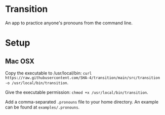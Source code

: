 # Transition

An app to practice anyone's pronouns from the command line.

# Setup

## Mac OSX

Copy the executable to /usr/local/bin: `curl https://raw.githubusercontent.com/SHA-4/transition/main/src/transition -o /usr/local/bin/transition`.

Give the executable permission: `chmod +x /usr/local/bin/transition`.

Add a comma-separated `.pronouns` file to your home directory. An example can be found at `examples/.pronouns`.

